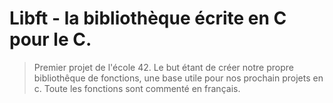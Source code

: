 # Libft - la bibliothèque écrite en C pour le C.

> Premier projet de l'école 42.
 Le but étant de créer notre propre bibliothêque de fonctions, une base utile pour nos prochain projets en c.
 Toute les fonctions sont commenté en français.
